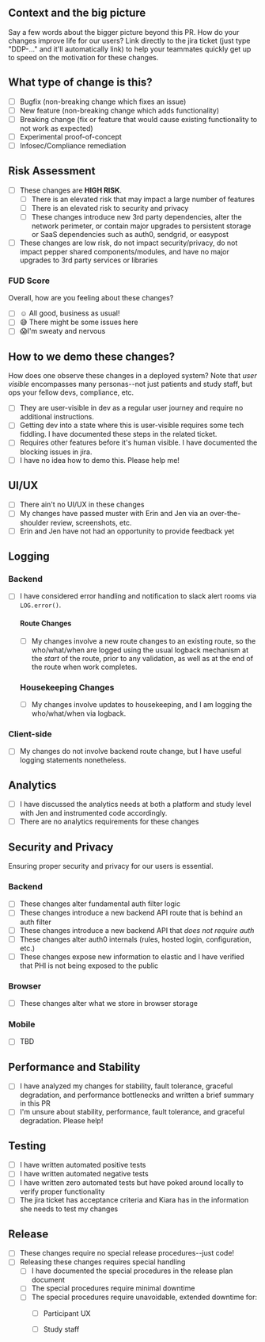  ## Context and the big picture
 Say a few words about the bigger picture beyond this PR.  How do your changes improve life
 for our users?  Link directly to the jira ticket (just type "DDP-..." and it'll automatically link) to help your teammates quickly get up
 to speed on the motivation for these changes.
 
 ## What type of change is this?
  
  - [ ] Bugfix (non-breaking change which fixes an issue)
  - [ ] New feature (non-breaking change which adds functionality)
  - [ ] Breaking change (fix or feature that would cause existing functionality to not work as expected)
  - [ ] Experimental proof-of-concept
  - [ ] Infosec/Compliance remediation
  
 ## Risk Assessment
  - [ ] These changes are **HIGH RISK**.
    - [ ] There is an elevated risk that may impact a large number of features
    - [ ] There is an elevated risk to security and privacy
    - [ ] These changes introduce new 3rd party dependencies, alter the network perimeter, or contain
    major upgrades to persistent storage or SaaS dependencies such as auth0, sendgrid, or easypost    
  - [ ] These changes are low risk, do not impact security/privacy, do not impact pepper shared
  components/modules, and have no major upgrades to 3rd party services or libraries
 
 ### FUD Score 
 Overall, how are you feeling about these changes?
  - [ ] :relaxed: All good, business as usual!
  - [ ] :sweat_smile: There might be some issues here
  - [ ] :scream:I'm sweaty and nervous
 
 ## How to we demo these changes?
 How does one observe these changes in a deployed system?  Note that _user visible_ encompasses
 many personas--not just patients and study staff, but ops your fellow devs, compliance, etc.
 
 - [ ] They are user-visible in dev as a regular user journey and require no additional instructions.
 - [ ] Getting dev into a state where this is user-visible requires some tech fiddling.  I have
 documented these steps in the related ticket.
 - [ ] Requires other features before it's human visible.  I have documented the blocking issues
 in jira.
 - [ ] I have no idea how to demo this.  Please help me!
 
 ## UI/UX
  - [ ] There ain't no UI/UX in these changes
  - [ ] My changes have passed muster with Erin and Jen via an over-the-shoulder review, screenshots, etc.
  - [ ] Erin and Jen have not had an opportunity to provide feedback yet
 
## Logging
  ###  Backend
   - [ ] I have considered error handling and notification to slack alert rooms via `LOG.error()`.
     #### Route Changes
     - [ ] My changes involve a new route changes to an existing route, so the who/what/when are logged using the usual logback mechanism
at the _start_ of the route, prior to any validation, as well as at the end of the route when work completes.
     ### Housekeeping Changes
     - [ ] My changes involve updates to housekeeping, and I am logging the who/what/when via logback.
  ### Client-side
   - [ ] My changes do not involve backend route change, but I have useful logging statements nonetheless.

## Analytics
 - [ ] I have discussed the analytics needs at both a platform and study level with Jen and instrumented code
 accordingly.
 - [ ] There are no analytics requirements for these changes

## Security and Privacy
Ensuring proper security and privacy for our users is essential.

  ###  Backend
   - [ ] These changes alter fundamental auth filter logic
   - [ ] These changes introduce a new backend API route that is behind an auth filter
   - [ ] These changes introduce a new backend API that _does not require auth_
   - [ ] These changes alter auth0 internals (rules, hosted login, configuration, etc.)
   - [ ] These changes expose new information to elastic and I have verified that PHI is not being exposed to the public
    
  ### Browser
  - [ ] These changes alter what we store in browser storage
  
  ### Mobile
  - [ ] TBD 
 
 ## Performance and Stability
  - [ ] I have analyzed my changes for stability, fault tolerance, graceful degradation, and performance bottlenecks and written a brief summary in this PR
  - [ ] I'm unsure about stability, performance, fault tolerance, and graceful degradation.  Please help!
  
## Testing
 - [ ] I have written automated positive tests
 - [ ] I have written automated negative tests
 - [ ] I have written zero automated tests but have poked around locally to verify proper functionality
 - [ ] The jira ticket has acceptance criteria and Kiara has in the information she needs to test my changes
 
## Release
 - [ ] These changes require no special release procedures--just code!
 - [ ] Releasing these changes requires special handling
   - [ ] I have documented the special procedures in the release plan document
   - [ ] The special procedures require minimal downtime
   - [ ] The special procedures require unavoidable, extended downtime for:
     - [ ] Participant UX
     - [ ] Study staff
  
 
